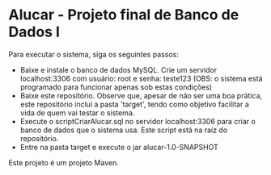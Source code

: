 # Alucar - Projeto final de Banco de Dados I

Para executar o sistema, siga os seguintes passos:

* Baixe e instale o banco de dados MySQL. Crie um servidor localhost:3306 com usuário: root e senha: teste123 (OBS: o sistema está programado para funcionar apenas sob estas condições)
* Baixe este repositório. Observe que, apesar de não ser uma boa prática, este repositório inclui a pasta 'target', tendo como objetivo facilitar a vida de quem vai testar o sistema.
* Execute o scriptCriarAlucar.sql no servidor localhost:3306 para criar o banco de dados que o sistema usa. Este script está na raíz do repositório.
* Entre na pasta target e execute o jar alucar-1.0-SNAPSHOT

Este projeto é um projeto Maven.
